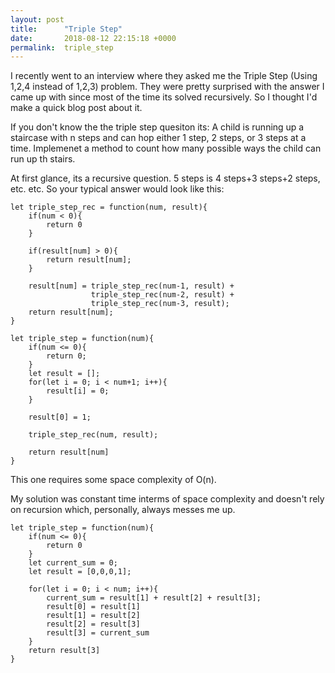 ```yaml
---
layout: post
title:      "Triple Step"
date:       2018-08-12 22:15:18 +0000
permalink:  triple_step
---
```



I recently went to an interview where they asked me the Triple Step (Using 1,2,4 instead of 1,2,3) problem. They were pretty surprised with the answer I came up with since most of the time its solved recursively. So I thought I'd make a quick blog post about it.

If you don't know the the triple step quesiton its: 
A child is running up a staircase with n steps and can hop either 1 step, 2 steps, or 3 steps at a time. Implemenet a method to count how many possible ways the child can run up th stairs.

At first glance, its a recursive question. 5 steps is 4 steps+3 steps+2 steps, etc. etc.
So your typical answer would look like this: 
```
let triple_step_rec = function(num, result){
    if(num < 0){
        return 0
    }

    if(result[num] > 0){
        return result[num];
    }

    result[num] = triple_step_rec(num-1, result) +
                  triple_step_rec(num-2, result) +
                  triple_step_rec(num-3, result);
    return result[num];
}

let triple_step = function(num){
    if(num <= 0){
        return 0;
    }
    let result = [];
    for(let i = 0; i < num+1; i++){
        result[i] = 0;
    }

    result[0] = 1;

    triple_step_rec(num, result);

    return result[num]
}

```

This one requires some space complexity of O(n).

My solution was constant time interms of space complexity and doesn't rely on recursion which, personally, always messes me up.

```
let triple_step = function(num){
    if(num <= 0){
        return 0
    }
    let current_sum = 0;
    let result = [0,0,0,1];

    for(let i = 0; i < num; i++){
        current_sum = result[1] + result[2] + result[3];
        result[0] = result[1]
        result[1] = result[2]
        result[2] = result[3]
        result[3] = current_sum
    }
    return result[3]
}
```
